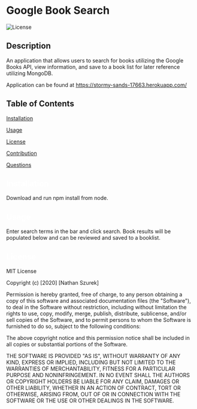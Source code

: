 # Google Book Search
![License](https://img.shields.io/badge/License-MIT-yellow.svg)

## Description
  An application that allows users to search for books utilizing the Google Books API, view information, and save to a book list for later reference utilizing MongoDB.

  Application can be found at https://stormy-sands-17663.herokuapp.com/

## Table of Contents

<a href='#Installation'>Installation</a>

<a href='#Usage'>Usage</a>

<a href='#License'>License</a>

<a href='#Contribution'>Contribution</a>

<a href='#Questions'>Questions</a>

## <a id='Installation' style='color:white;'>Installation</a>
  Download and run npm install from node.

## <a id='Usage' style='color:white;'>Usage</a>
  Enter search terms in the bar and click search. Book results will be populated below and can be reviewed and saved to a booklist.

## <a id='License' style='color:white;'>License</a>
  MIT License

Copyright (c) [2020] [Nathan Szurek]

Permission is hereby granted, free of charge, to any person obtaining a copy of this software and associated documentation files (the "Software"), to deal in the Software without restriction, including without limitation the rights to use, copy, modify, merge, publish, distribute, sublicense, and/or sell copies of the Software, and to permit persons to whom the Software is furnished to do so, subject to the following conditions:

The above copyright notice and this permission notice shall be included in all copies or substantial portions of the Software.

THE SOFTWARE IS PROVIDED "AS IS", WITHOUT WARRANTY OF ANY KIND, EXPRESS OR IMPLIED, INCLUDING BUT NOT LIMITED TO THE WARRANTIES OF MERCHANTABILITY, FITNESS FOR A PARTICULAR PURPOSE AND NONINFRINGEMENT. IN NO EVENT SHALL THE AUTHORS OR COPYRIGHT HOLDERS BE LIABLE FOR ANY CLAIM, DAMAGES OR OTHER LIABILITY, WHETHER IN AN ACTION OF CONTRACT, TORT OR OTHERWISE, ARISING FROM, OUT OF OR IN CONNECTION WITH THE SOFTWARE OR THE USE OR OTHER DEALINGS IN THE SOFTWARE.
